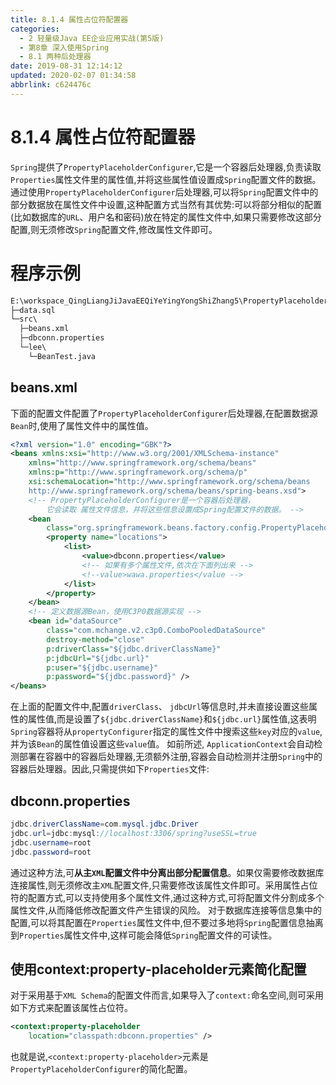 ```yaml
---
title: 8.1.4 属性占位符配置器
categories: 
  - 2 轻量级Java EE企业应用实战(第5版)
  - 第8章 深入使用Spring
  - 8.1 两种后处理器
date: 2019-08-31 12:14:12
updated: 2020-02-07 01:34:58
abbrlink: c624476c
---
```

# 8.1.4 属性占位符配置器 #
`Spring`提供了`PropertyPlaceholderConfigurer`,它是一个容器后处理器,负责读取`Properties`属性文件里的属性值,并将这些属性值设置成`Spring`配置文件的数据。
通过使用`PropertyPlaceholderConfigurer`后处理器,可以将`Spring`配置文件中的部分数据放在属性文件中设置,这种配置方式当然有其优势:可以将部分相似的配置(比如数据库的`URL`、用户名和密码)放在特定的属性文件中,如果只需要修改这部分配置,则无须修改`Spring`配置文件,修改属性文件即可。
# 程序示例 #
```cmd
E:\workspace_QingLiangJiJavaEEQiYeYingYongShiZhang5\PropertyPlaceholderConfigurer
├─data.sql
└─src\
  ├─beans.xml
  ├─dbconn.properties
  └─lee\
    └─BeanTest.java
```
## beans.xml ##
下面的配置文件配置了`PropertyPlaceholderConfigurer`后处理器,在配置数据源`Bean`时,使用了属性文件中的属性值。
```xml
<?xml version="1.0" encoding="GBK"?>
<beans xmlns:xsi="http://www.w3.org/2001/XMLSchema-instance"
    xmlns="http://www.springframework.org/schema/beans"
    xmlns:p="http://www.springframework.org/schema/p"
    xsi:schemaLocation="http://www.springframework.org/schema/beans
    http://www.springframework.org/schema/beans/spring-beans.xsd">
    <!-- PropertyPlaceholderConfigurer是一个容器后处理器，
        它会读取 属性文件信息，并将这些信息设置成Spring配置文件的数据。 -->
    <bean
        class="org.springframework.beans.factory.config.PropertyPlaceholderConfigurer">
        <property name="locations">
            <list>
                <value>dbconn.properties</value>
                <!-- 如果有多个属性文件,依次在下面列出来 -->
                <!--value>wawa.properties</value -->
            </list>
        </property>
    </bean>
    <!-- 定义数据源Bean，使用C3P0数据源实现 -->
    <bean id="dataSource"
        class="com.mchange.v2.c3p0.ComboPooledDataSource"
        destroy-method="close" 
        p:driverClass="${jdbc.driverClassName}"
        p:jdbcUrl="${jdbc.url}"
        p:user="${jdbc.username}"
        p:password="${jdbc.password}" />
</beans>
```


在上面的配置文件中,配置`driverClass`、 `jdbcUrl`等信息时,并未直接设置这些属性的属性值,而是设置了`${jdbc.driverClassName}`和`${jdbc.url}`属性值,这表明`Spring`容器将从`propertyConfigurer`指定的属性文件中搜索这些`key`对应的`value`,并为该`Bean`的属性值设置这些`value`值。
如前所述, `ApplicationContext`会自动检测部署在容器中的容器后处理器,无须额外注册,容器会自动检测并注册`Spring`中的容器后处理器。因此,只需提供如下`Properties`文件:
## dbconn.properties ##
```java
jdbc.driverClassName=com.mysql.jdbc.Driver
jdbc.url=jdbc:mysql://localhost:3306/spring?useSSL=true
jdbc.username=root
jdbc.password=root
```
通过这种方法,可**从主`XML`配置文件中分离出部分配置信息**。如果仅需要修改数据库连接属性,则无须修改主`XML`配置文件,只需要修改该属性文件即可。采用属性占位符的配置方式,可以支持使用多个属性文件,通过这种方式,可将配置文件分割成多个属性文件,从而降低修改配置文件产生错误的风险。
对于数据库连接等信息集中的配置,可以将其配置在`Properties`属性文件中,但不要过多地将`Spring`配置信息抽离到`Properties`属性文件中,这样可能会降低`Spring`配置文件的可读性。

## 使用context:property-placeholder元素简化配置 ##
对于采用基于`XML Schema`的配置文件而言,如果导入了`context:`命名空间,则可采用如下方式来配置该属性占位符。
```xml
<context:property-placeholder
    location="classpath:dbconn.properties" />
```
也就是说,`<context:property-placeholder>`元素是`PropertyPlaceholderConfigurer`的简化配置。


